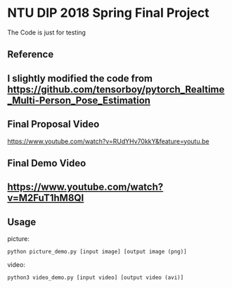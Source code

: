 # NTU DIP 2018 Spring Final Project
The Code is just for testing
## Reference
I slightly modified the code from
https://github.com/tensorboy/pytorch_Realtime_Multi-Person_Pose_Estimation
---
## Final Proposal Video
https://www.youtube.com/watch?v=RUdYHv70kkY&feature=youtu.be
## Final Demo Video
https://www.youtube.com/watch?v=M2FuT1hM8QI
---
## Usage
picture:
```
python picture_demo.py [input image] [output image (png)]
```
video:
```
python3 video_demo.py [input video] [output video (avi)]
```
